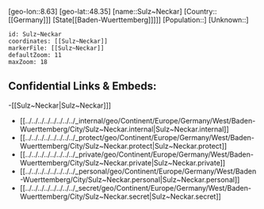 ﻿---
location: [48.35,8.63]
mapzoom: [7,12] 
mapmarker: city 
type: City
tags:
- geo/City


SpocWebEntityId: 34659
isDeleted: false
confidential: public

---
[geo-lon::8.63]
[geo-lat::48.35]
[name::Sulz~Neckar]
[Country::[[Germany]]]
[State[[Baden-Wuerttemberg]]]]]
[Population::]
[Unknown::]


```leaflet
id: Sulz~Neckar
coordinates: [[Sulz~Neckar]]
markerFile: [[Sulz~Neckar]]
defaultZoom: 11 
maxZoom: 18
```


## Confidential Links & Embeds: 
-[[Sulz~Neckar|Sulz~Neckar]]] 
- [[../../../../../../../../_internal/geo/Continent/Europe/Germany/West/Baden-Wuerttemberg/City/Sulz~Neckar.internal|Sulz~Neckar.internal]] 
- [[../../../../../../../../_protect/geo/Continent/Europe/Germany/West/Baden-Wuerttemberg/City/Sulz~Neckar.protect|Sulz~Neckar.protect]] 
- [[../../../../../../../../_private/geo/Continent/Europe/Germany/West/Baden-Wuerttemberg/City/Sulz~Neckar.private|Sulz~Neckar.private]] 
- [[../../../../../../../../_personal/geo/Continent/Europe/Germany/West/Baden-Wuerttemberg/City/Sulz~Neckar.personal|Sulz~Neckar.personal]] 
- [[../../../../../../../../_secret/geo/Continent/Europe/Germany/West/Baden-Wuerttemberg/City/Sulz~Neckar.secret|Sulz~Neckar.secret]] 

